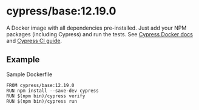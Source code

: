 <!-- WARNING: this file was autogenerated by generate-base-image.js -->
# cypress/base:12.19.0

A Docker image with all dependencies pre-installed.
Just add your NPM packages (including Cypress) and run the tests.
See [Cypress Docker docs](https://on.cypress.io/docker) and
[Cypress CI guide](https://on.cypress.io/ci).

## Example

Sample Dockerfile

```
FROM cypress/base:12.19.0
RUN npm install --save-dev cypress
RUN $(npm bin)/cypress verify
RUN $(npm bin)/cypress run
```
